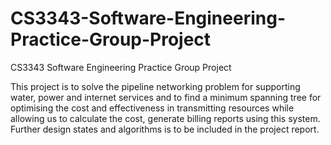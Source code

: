 # CS3343-Software-Engineering-Practice-Group-Project
CS3343 Software Engineering Practice Group Project

This project is to solve the pipeline networking problem for supporting water, power and internet services and to find a minimum spanning tree for optimising the cost and effectiveness in transmitting resources while allowing us to calculate the cost, generate billing reports using this system. Further design states and algorithms is to be included in the project report.
